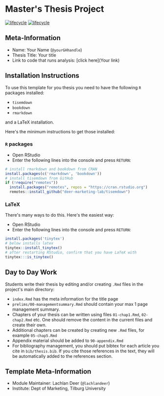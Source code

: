 # Master's Thesis Project

[![lifecycle](https://img.shields.io/badge/lifecycle-maturing-blue.svg)](https://www.tidyverse.org/lifecycle/#maturing)
[![lifecycle](https://img.shields.io/badge/version-2021-red.svg)]()

## Meta-Information

* Name: Your Name (`@yourGHhandle`)
* Thesis Title: Your title
* Link to code that runs analysis: [click here](Your link)

## Installation Instructions

To use this template for you thesis you need to have the following `R` packages installed:

* `tisemdown`
* `bookdown` 
* `rmarkdown`

and a LaTeX installation. 

Here's the minimum instructions to get those installed:

### `R` packages

-   Open RStudio
-   Enter the following lines into the console and press `RETURN`:

``` r
# install rmarkdown and bookdown from CRAN
install.packages(c('rmarkdown', 'bookdown'))
# install tisemdown from GitHub
if (!require("remotes")) 
  install.packages("remotes", repos = "https://cran.rstudio.org")
  remotes::install_github("deer-marketing-lab/tisemdown")
```

### LaTeX

There's many ways to do this. 
Here's the easiest way:

-   Open RStudio
-   Enter the following lines into the console and press `RETURN`:

``` r
install.packages('tinytex')
# below installs latex
tinytex::install_tinytex()
# after restarting RStudio, confirm that you have LaTeX with
tinytex:::is_tinytex()
```

## Day to Day Work

Students write their thesis by editing and/or creating `.Rmd` files in the project's main directory:

* `index.Rmd` has the meta information for the title page
* `prelims/00-managementsummary.Rmd` should contain your max 1 page management summary. 
* Chapters of your thesis can be written using files `01-chap1.Rmd`, `02-chap2.Rmd` etc. One should remove the content in the current files and create their own.
* Additional chapters can be created by creating new `.Rmd` files, for example `05-chap5.Rmd`
* Appendix material should be added to `90-appendix.Rmd`
* For bibliography management, you should put bibtex for each article you cite in `bib/thesis.bib`. If you cite those references in the text, they will be automatically added to the references section.

## Template Meta-Information

* Module Maintainer: Lachlan Deer (`@lachlandeer`)
* Institute: Dept of Marketing, Tilburg University
